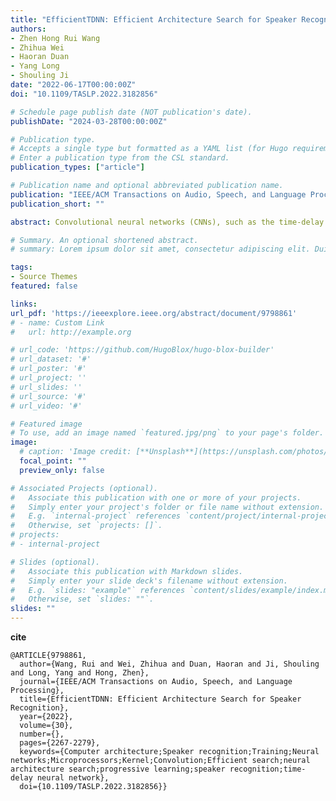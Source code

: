 ```yaml
---
title: "EfficientTDNN: Efficient Architecture Search for Speaker Recognition"
authors:
- Zhen Hong Rui Wang
- Zhihua Wei
- Haoran Duan
- Yang Long
- Shouling Ji
date: "2022-06-17T00:00:00Z"
doi: "10.1109/TASLP.2022.3182856"

# Schedule page publish date (NOT publication's date).
publishDate: "2024-03-28T00:00:00Z"

# Publication type.
# Accepts a single type but formatted as a YAML list (for Hugo requirements).
# Enter a publication type from the CSL standard.
publication_types: ["article"]

# Publication name and optional abbreviated publication name.
publication: "IEEE/ACM Transactions on Audio, Speech, and Language Processing"
publication_short: ""

abstract: Convolutional neural networks (CNNs), such as the time-delay neural network (TDNN), have shown their remarkable capability in learning speaker embedding. However, they meanwhile bring a huge computational cost in storage size, processing, and memory. Discovering the specialized CNN that meets a specific constraint requires a substantial effort of human experts. Compared with hand-designed approaches, neural architecture search (NAS) appears as a practical technique in automating the manual architecture design process and has attracted increasing interest in spoken language processing tasks such as speaker recognition. In this paper, we propose EfficientTDNN, an efficient architecture search framework consisting of a TDNN-based supernet and a TDNN-NAS algorithm. The proposed supernet introduces temporal convolution of different ranges of the receptive field and feature aggregation of various resolutions from different layers to TDNN. On top of it, the TDNN-NAS algorithm quickly searches for the desired TDNN architecture via weight-sharing subnets, which surprisingly reduces computation while handling the vast number of devices with various resources requirements. Experimental results on the VoxCeleb dataset show the proposed EfficientTDNN enables approximate 1013 architectures concerning depth, kernel, and width. Considering different computation constraints, it achieves a 2.20% equal error rate (EER) with 204 M multiply-accumulate operations (MACs), 1.41% EER with 571 M MACs as well as 0.94% EER with 1.45 G MACs. Comprehensive investigations suggest that the trained supernet generalizes subnets not sampled during training and obtains a favorable trade-off between accuracy and efficiency.

# Summary. An optional shortened abstract.
# summary: Lorem ipsum dolor sit amet, consectetur adipiscing elit. Duis posuere tellus ac convallis placerat. Proin tincidunt magna sed ex sollicitudin condimentum.

tags:
- Source Themes
featured: false

links:
url_pdf: 'https://ieeexplore.ieee.org/abstract/document/9798861'
# - name: Custom Link
#   url: http://example.org

# url_code: 'https://github.com/HugoBlox/hugo-blox-builder'
# url_dataset: '#'
# url_poster: '#'
# url_project: ''
# url_slides: ''
# url_source: '#'
# url_video: '#'

# Featured image
# To use, add an image named `featured.jpg/png` to your page's folder. 
image:
  # caption: 'Image credit: [**Unsplash**](https://unsplash.com/photos/s9CC2SKySJM)'
  focal_point: ""
  preview_only: false

# Associated Projects (optional).
#   Associate this publication with one or more of your projects.
#   Simply enter your project's folder or file name without extension.
#   E.g. `internal-project` references `content/project/internal-project/index.md`.
#   Otherwise, set `projects: []`.
# projects:
# - internal-project

# Slides (optional).
#   Associate this publication with Markdown slides.
#   Simply enter your slide deck's filename without extension.
#   E.g. `slides: "example"` references `content/slides/example/index.md`.
#   Otherwise, set `slides: ""`.
slides: ""
---
```


<!-- {{% callout note %}}
Create your slides in Markdown - click the *Slides* button to check out the example.
{{% /callout %}} -->

**cite** 
```
@ARTICLE{9798861,
  author={Wang, Rui and Wei, Zhihua and Duan, Haoran and Ji, Shouling and Long, Yang and Hong, Zhen},
  journal={IEEE/ACM Transactions on Audio, Speech, and Language Processing}, 
  title={EfficientTDNN: Efficient Architecture Search for Speaker Recognition}, 
  year={2022},
  volume={30},
  number={},
  pages={2267-2279},
  keywords={Computer architecture;Speaker recognition;Training;Neural networks;Microprocessors;Kernel;Convolution;Efficient search;neural architecture search;progressive learning;speaker recognition;time-delay neural network},
  doi={10.1109/TASLP.2022.3182856}}
```


<!-- Add the publication's **full text** or **supplementary notes** here. You can use rich formatting such as including [code, math, and images](https://docs.hugoblox.com/content/writing-markdown-latex/). -->
